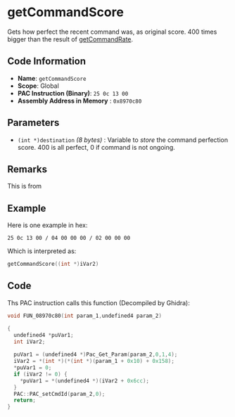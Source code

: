 # getCommandScore

Gets how perfect the recent command was, as original score. 400 times bigger than the result of [getCommandRate](./getcommandrate.md).

## Code Information

- **Name**: `getCommandScore`
- **Scope**: Global
- **PAC Instruction (Binary)**: `25 0c 13 00`
- **Assembly Address in Memory** : `0x8970c80`

## Parameters

- `(int *)destination` *(8 bytes)* : Variable to *store* the command perfection score. 400 is all perfect, 0 if command is not ongoing.

## Remarks

This is from 

## Example

Here is one example in hex:

```25 0c 13 00 / 04 00 00 00 / 02 00 00 00```

Which is interpreted as:

```c
getCommandScore((int *)iVar2)
```

## Code

Ths PAC instruction calls this function (Decompiled by Ghidra):

```c
void FUN_08970c80(int param_1,undefined4 param_2)

{
  undefined4 *puVar1;
  int iVar2;
  
  puVar1 = (undefined4 *)Pac_Get_Param(param_2,0,1,4);
  iVar2 = *(int *)(*(int *)(param_1 + 0x10) + 0x158);
  *puVar1 = 0;
  if (iVar2 != 0) {
    *puVar1 = *(undefined4 *)(iVar2 + 0x6cc);
  }
  PAC::PAC_setCmdId(param_2,0);
  return;
}
```

